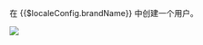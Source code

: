 <IntegrationDetailCard :title="`在 ${$localeConfig.brandName} 配置用户`">

在 {{$localeConfig.brandName}} 中创建一个用户。

![](~@imagesZhCn/integration/huawei-cloud/2-11.png)

</IntegrationDetailCard>
